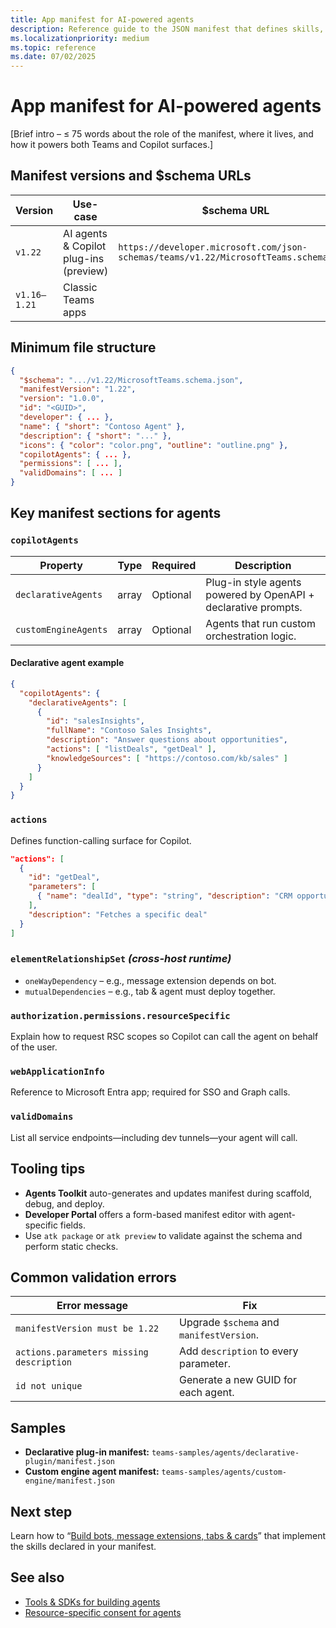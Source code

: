 ```yaml
---
title: App manifest for AI-powered agents  
description: Reference guide to the JSON manifest that defines skills, permissions, and runtime requirements for Microsoft Teams agents and Copilot plug-ins.  
ms.localizationpriority: medium  
ms.topic: reference  
ms.date: 07/02/2025  
---
```

# App manifest for AI-powered agents  

[Brief intro – ≤ 75 words about the role of the manifest, where it lives, and how it powers both Teams and Copilot surfaces.]

## Manifest versions and $schema URLs  

| Version | Use-case | $schema URL | Notes |
|---------|----------|-------------|-------|
| `v1.22` | AI agents & Copilot plug-ins (preview) | `https://developer.microsoft.com/json-schemas/teams/v1.22/MicrosoftTeams.schema.json` | Adds `copilotAgents`, `actions`, `elementRelationshipSet`. |
| `v1.16–1.21` | Classic Teams apps |  | Still supported; agents require 1.22+. |

## Minimum file structure  

```json
{
  "$schema": ".../v1.22/MicrosoftTeams.schema.json",
  "manifestVersion": "1.22",
  "version": "1.0.0",
  "id": "<GUID>",
  "developer": { ... },
  "name": { "short": "Contoso Agent" },
  "description": { "short": "..." },
  "icons": { "color": "color.png", "outline": "outline.png" },
  "copilotAgents": { ... },
  "permissions": [ ... ],
  "validDomains": [ ... ]
}
```

## Key manifest sections for agents  

### `copilotAgents`  

| Property | Type | Required | Description |
|----------|------|----------|-------------|
| `declarativeAgents` | array | Optional | Plug-in style agents powered by OpenAPI + declarative prompts. |
| `customEngineAgents` | array | Optional | Agents that run custom orchestration logic. |

#### Declarative agent example  

```json
{
  "copilotAgents": {
    "declarativeAgents": [
      {
        "id": "salesInsights",
        "fullName": "Contoso Sales Insights",
        "description": "Answer questions about opportunities",
        "actions": [ "listDeals", "getDeal" ],
        "knowledgeSources": [ "https://contoso.com/kb/sales" ]
      }
    ]
  }
}
```

### `actions`  

Defines function-calling surface for Copilot.  

```json
"actions": [
  {
    "id": "getDeal",
    "parameters": [
      { "name": "dealId", "type": "string", "description": "CRM opportunity ID" }
    ],
    "description": "Fetches a specific deal"
  }
]
```

### `elementRelationshipSet` *(cross-host runtime)*  

- `oneWayDependency` – e.g., message extension depends on bot.  
- `mutualDependencies` – e.g., tab & agent must deploy together.  

### `authorization.permissions.resourceSpecific`  

Explain how to request RSC scopes so Copilot can call the agent on behalf of the user.

### `webApplicationInfo`  

Reference to Microsoft Entra app; required for SSO and Graph calls.

### `validDomains`  

List all service endpoints—including dev tunnels—your agent will call.

## Tooling tips  

- **Agents Toolkit** auto-generates and updates manifest during scaffold, debug, and deploy.  
- **Developer Portal** offers a form-based manifest editor with agent-specific fields.  
- Use `atk package` or `atk preview` to validate against the schema and perform static checks.

## Common validation errors  

| Error message | Fix |
|---------------|-----|
| `manifestVersion must be 1.22` | Upgrade `$schema` and `manifestVersion`. |
| `actions.parameters missing description` | Add `description` to every parameter. |
| `id not unique` | Generate a new GUID for each agent. |

## Samples  

- **Declarative plug-in manifest:** `teams-samples/agents/declarative-plugin/manifest.json`  
- **Custom engine agent manifest:** `teams-samples/agents/custom-engine/manifest.json`

## Next step  

Learn how to “[Build bots, message extensions, tabs & cards](build-bots-message-extensions-tabs-and-cards.md)” that implement the skills declared in your manifest.

## See also  

- [Tools & SDKs for building agents](tools-and-sdks-for-agents.md)  
- [Resource-specific consent for agents](../graph-api/rsc/resource-specific-consent.md)
